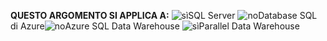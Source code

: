 <Token>**QUESTO ARGOMENTO SI APPLICA A:** ![sì](media/yes.png)SQL Server ![no](media/no.png)Database SQL di Azure![no](media/no.png)Azure SQL Data Warehouse ![sì](media/yes.png)Parallel Data Warehouse </Token>
